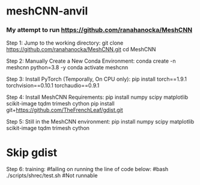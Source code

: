 # meshCNN-anvil
### My attempt to run https://github.com/ranahanocka/MeshCNN

Step 1: Jump to the working directory:
git clone https://github.com/ranahanocka/MeshCNN.git
cd MeshCNN

Step 2: Manually Create a New Conda Environment:
conda create -n meshcnn python=3.8 -y
conda activate meshcnn

Step 3: Install PyTorch  (Temporally, On CPU only):
pip install torch==1.9.1 torchvision==0.10.1 torchaudio==0.9.1

Step 4: Install MeshCNN Requirements:
pip install numpy scipy matplotlib scikit-image tqdm trimesh cython
pip install git+https://github.com/TheFrenchLeaf/gdist.git

Step 5: Still in the MeshCNN environment:
pip install numpy scipy matplotlib scikit-image tqdm trimesh cython
# Skip gdist


Step 6: training:
#failing on running the line of code below: 
#bash ./scripts/shrec/test.sh #Not runnable
